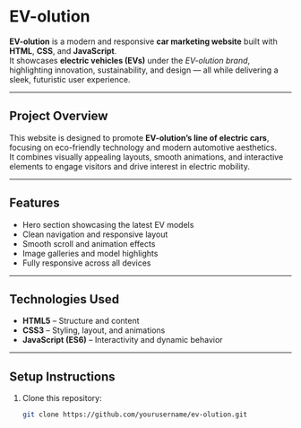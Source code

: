 #  EV-olution

**EV-olution** is a modern and responsive **car marketing website** built with **HTML**, **CSS**, and **JavaScript**.  
It showcases **electric vehicles (EVs)** under the *EV-olution brand*, highlighting innovation, sustainability, and design — all while delivering a sleek, futuristic user experience.

---

##  Project Overview

This website is designed to promote **EV-olution’s line of electric cars**, focusing on eco-friendly technology and modern automotive aesthetics.  
It combines visually appealing layouts, smooth animations, and interactive elements to engage visitors and drive interest in electric mobility.

---

##  Features

-  Hero section showcasing the latest EV models  
-  Clean navigation and responsive layout  
-  Smooth scroll and animation effects  
-  Image galleries and model highlights  
-  Fully responsive across all devices  

---

##  Technologies Used

- **HTML5** – Structure and content  
- **CSS3** – Styling, layout, and animations  
- **JavaScript (ES6)** – Interactivity and dynamic behavior  

---

##  Setup Instructions

1. Clone this repository:
   ```bash
   git clone https://github.com/yourusername/ev-olution.git
